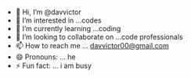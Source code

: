 - 👋 Hi, I’m @davvictor
- 👀 I’m interested in ...codes
- 🌱 I’m currently learning ...coding
- 💞️ I’m looking to collaborate on ...code professionals
- 📫 How to reach me ... davvictor00@gmail.com
- 😄 Pronouns: ... he
- ⚡ Fun fact: ... i am busy

<!---
davvictor/davvictor is a ✨ special ✨ repository because its `README.md` (this file) appears on your GitHub profile.
You can click the Preview link to take a look at your changes.
--->
